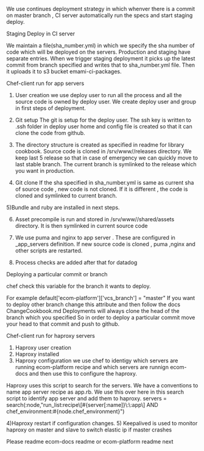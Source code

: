We use continues deployment strategy in which whenver there is a commit
on master branch , CI server automatically run the specs and start
staging deploy.

Staging Deploy in CI server

We maintain a file(sha_number.yml) in which we specify the sha number of code which will
be deployed on the servers.
Production and staging have separate entries.
When we trigger staging deployment it picks up the latest commit from
branch specified and writes that to sha_number.yml file.
Then it uploads it to s3 bucket emami-ci-packages.


Chef-client run for app servers

1) User creation
we use deploy user to run all the process and all the source code is
owned by deploy user. We create deploy user and group in first steps of
deployment.

2) Git setup
The git is setup for the deploy user. The ssh key is written to .ssh
folder in deploy user home and config file is created so that it can
clone the code from github.

3) The directory structure is created as specified in readme for
library cookbook.
Source code is cloned in /srv/www/<app>/releases directory.
We keep last 5 release so that in case of emergency we can quickly move
to last stable branch.
The current branch is symlinked to the release which you want in
production.

4) Git clone
If the sha specified in sha_number.yml is same as current sha of source
code , new code is not cloned.
If it is different , the code is cloned and symlinked to current branch.

5)Bundle and ruby are installed in next steps.

6) Asset precompile is run and stored in /srv/www/<app>/shared/assets
directory. It is then symlinked in current source code

7) We use puma and nginx to app server . These are configured in
_app_servers definition. If new source code is cloned , puma ,nginx
and other scripts are restarted.

8) Process checks are added after that for datadog


Deploying a particular commit or branch


chef check this variable for the branch it wants to deploy.

For example
default['ecom-platform']['vcs_branch']        = "master"
If you want to deploy other branch change this attribute and then follow
the docs ChangeCookbook.md
Deployments will always clone the head of the branch which you specified
So in order to deploy a particular commit move your head to that commit
and push to github.




Chef-client run for haproxy servers

1) Haproxy user creation
2) Haproxy installed
3) Haproxy configuration
we use chef to identigy which servers are running ecom-platform recipe
and which servers are runnign ecom-docs and then use this to configure
the haproxy.

Haproxy uses this script to search for the servers.
We have a conventions to name app server recipe as app.rb. We use this
over here in this search script to identify app server and add them to
haproxy.
servers =  search(:node,"run_list:recipe\\[#{server[:name]}\\:\\:app\\] AND chef_environment:#{node.chef_environment}")

4)Haproxy restart if configuration changes.
5) Keepalived is used to monitor haproxy on master and slave to switch
elastic ip if master crashes


Please readme ecom-docs readme or ecom-platform readme next
